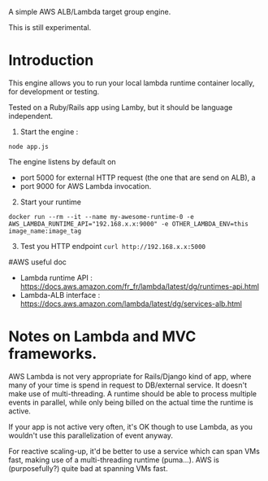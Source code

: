 A simple AWS ALB/Lambda target group engine.

This is still experimental.

# Introduction
This engine allows you to run your local lambda runtime container locally, for development or testing.

Tested on a Ruby/Rails app using Lamby, but it should be language independent.

1) Start the engine :

`node app.js`

The engine listens by default on 
- port 5000 for external HTTP request (the one that are send on ALB), a
- port 9000 for AWS Lambda invocation.

2) Start your runtime

`docker run --rm --it --name my-awesome-runtime-0 -e AWS_LAMBDA_RUNTIME_API="192.168.x.x:9000" -e OTHER_LAMBDA_ENV=this image_name:image_tag`

3) Test you HTTP endpoint
`curl http://192.168.x.x:5000`

#AWS useful doc

* Lambda runtime API : https://docs.aws.amazon.com/fr_fr/lambda/latest/dg/runtimes-api.html
* Lambda-ALB interface : https://docs.aws.amazon.com/lambda/latest/dg/services-alb.html

# Notes on Lambda and MVC frameworks.

AWS Lambda is not very appropriate for Rails/Django kind of app, where many of your time is spend in request to DB/external service. It doesn't make use of multi-threading. A runtime should be able to process multiple events in parallel, while only being billed on the actual time the runtime is active.

If your app is not active very often, it's OK though to use Lambda, as you wouldn't use this parallelization of event anyway.

For reactive scaling-up, it'd be better to use a service which can span VMs fast, making use of a multi-threading runtime (puma...). AWS is (purposefully?) quite bad at spanning VMs fast.


